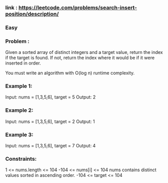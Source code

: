 ### link : https://leetcode.com/problems/search-insert-position/description/

### Easy

### Problem :
Given a sorted array of distinct integers and a target value, return the index if the target is found. If not, return the index where it would be if it were inserted in order.

You must write an algorithm with O(log n) runtime complexity.

 

### Example 1:

Input: nums = [1,3,5,6], target = 5
Output: 2
### Example 2:

Input: nums = [1,3,5,6], target = 2
Output: 1
### Example 3:

Input: nums = [1,3,5,6], target = 7
Output: 4
 

### Constraints:

1 <= nums.length <= 104
-104 <= nums[i] <= 104
nums contains distinct values sorted in ascending order.
-104 <= target <= 104

